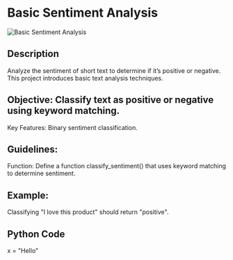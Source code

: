 # Basic Sentiment Analysis

![Basic Sentiment Analysis](https://github.com/anaccashian/PyClub/blob/main/Images/SimpleContact.webp)

## Description
Analyze the sentiment of short text to determine if it’s positive or negative. This project introduces basic text analysis techniques.

## Objective: Classify text as positive or negative using keyword matching.
Key Features: Binary sentiment classification.

##  Guidelines:
Function: Define a function classify_sentiment() that uses keyword matching to determine sentiment.

## Example: 
Classifying "I love this product" should return "positive".

## Python Code
x = "Hello"
